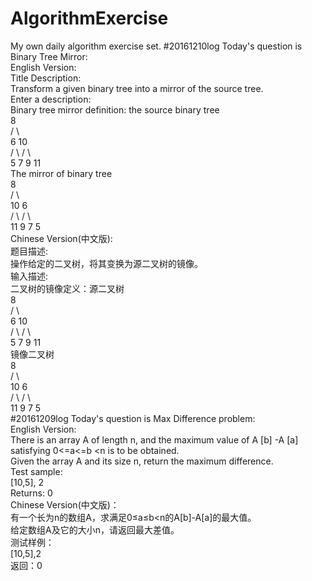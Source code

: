 # AlgorithmExercise
My own daily algorithm exercise set.
#20161210log
Today's question is Binary Tree Mirror:  
English Version:  
Title Description:  
Transform a given binary tree into a mirror of the source tree.  
Enter a description:  
Binary tree mirror definition: the source binary tree  
    	    8  
    	   /  \    
    	  6   10    
    	 / \  / \    
    	5  7 9  11    
      The mirror of binary tree  
          8  
    	   /  \    
    	  10   6    
    	 / \  / \  
    	11 9 7  5  
Chinese Version(中文版):  
题目描述:  
操作给定的二叉树，将其变换为源二叉树的镜像。    
输入描述:  
二叉树的镜像定义：源二叉树   
    	    8  
    	   /  \  
    	  6   10  
    	 / \  / \  
    	5  7 9 11  
    	镜像二叉树  
    	    8  
    	   /  \  
    	  10   6  
    	 / \  / \  
    	11 9 7  5  
#20161209log
Today's question is Max Difference problem:  
English Version:  
There is an array A of length n, and the maximum value of A [b] -A [a] satisfying 0<=a<=b <n is to be obtained.  
Given the array A and its size n, return the maximum difference.  
Test sample:  
[10,5], 2  
Returns: 0  
Chinese Version(中文版)：  
有一个长为n的数组A，求满足0≤a≤b<n的A[b]-A[a]的最大值。  
给定数组A及它的大小n，请返回最大差值。  
测试样例：  
[10,5],2  
返回：0  
